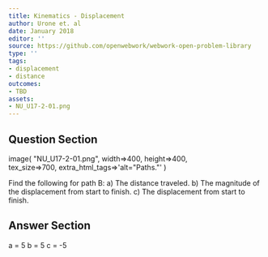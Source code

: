 ```yaml
---
title: Kinematics - Displacement
author: Urone et. al
date: January 2018
editor: ''
source: https://github.com/openwebwork/webwork-open-problem-library
type: ''
tags:
- displacement
- distance
outcomes:
- TBD
assets:
- NU_U17-2-01.png
---
```


## Question Section 

image( "NU_U17-2-01.png", width=>400, height=>400,  
tex_size=>700, extra_html_tags=>'alt="Paths."' )

Find the following for path B:
a) The distance traveled.
b) The magnitude of the displacement from start to finish.
c) The displacement from start to finish.

## Answer Section

a = 5
b = 5
c = -5
